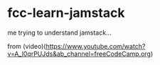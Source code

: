 # fcc-learn-jamstack
me trying to understand jamstack...

from (video)(https://www.youtube.com/watch?v=A_l0qrPUJds&ab_channel=freeCodeCamp.org)
